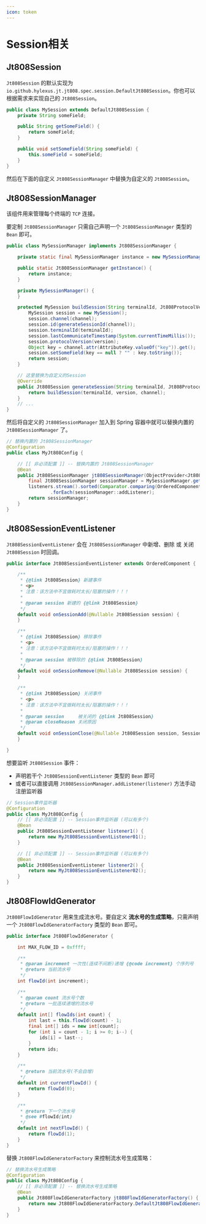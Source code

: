 ```yaml
---
icon: token
---
```


# Session相关

## Jt808Session

`Jt808Session` 的默认实现为 `io.github.hylexus.jt.jt808.spec.session.DefaultJt808Session`。你也可以根据需求来实现自己的 `Jt808Session`。

```java
public class MySession extends DefaultJt808Session {
    private String someField;

    public String getSomeField() {
        return someField;
    }

    public void setSomeField(String someField) {
        this.someField = someField;
    }
}
```

然后在下面的自定义 `Jt808SessionManager` 中替换为自定义的 `Jt808Session`。

## Jt808SessionManager

该组件用来管理每个终端的 `TCP` 连接。

要定制 `Jt808SessionManager` 只需自己声明一个 `Jt808SessionManager` 类型的 `Bean` 即可。

```java
public class MySessionManager implements Jt808SessionManager {

    private static final MySessionManager instance = new MySessionManager();

    public static Jt808SessionManager getInstance() {
        return instance;
    }

    private MySessionManager() {
    }

    protected MySession buildSession(String terminalId, Jt808ProtocolVersion version, Channel channel) {
        MySession session = new MySession();
        session.channel(channel);
        session.id(generateSessionId(channel));
        session.terminalId(terminalId);
        session.lastCommunicateTimestamp(System.currentTimeMillis());
        session.protocolVersion(version);
        Object key = channel.attr(AttributeKey.valueOf("key")).get();
        session.setSomeField(key == null ? "" : key.toString());
        return session;
    }

    // 这里替换为自定义的Session
    @Override
    public Jt808Session generateSession(String terminalId, Jt808ProtocolVersion version, Channel channel) {
        return buildSession(terminalId, version, channel);
    }
    // ...
}
```

然后将自定义的 `Jt808SessionManager` 加入到 Spring 容器中就可以替换内置的 `Jt808SessionManager` 了。

```java
// 替换内置的 Jt808SessionManager
@Configuration
public class MyJt808Config {

    // [[ 非必须配置 ]] -- 替换内置的 Jt808SessionManager
    @Bean
    public Jt808SessionManager jt808SessionManager(ObjectProvider<Jt808SessionManagerEventListener> listeners) {
        final Jt808SessionManager sessionManager = MySessionManager.getInstance();
        listeners.stream().sorted(Comparator.comparing(OrderedComponent::getOrder))
                .forEach(sessionManager::addListener);
        return sessionManager;
    }
}
```

## Jt808SessionEventListener

`Jt808SessionEventListener` 会在 `Jt808SessionManager` 中新增、删除 或 关闭 `Jt808Session` 时回调。

```java
public interface Jt808SessionEventListener extends OrderedComponent {

    /**
     * {@link Jt808Session} 新建事件
     * <p>
     * 注意：该方法中不宜做耗时太长/阻塞的操作！！！
     *
     * @param session 新建的 {@link Jt808Session}
     */
    default void onSessionAdd(@Nullable Jt808Session session) {
    }

    /**
     * {@link Jt808Session} 移除事件
     * <p>
     * 注意：该方法中不宜做耗时太长/阻塞的操作！！！
     *
     * @param session 被移除的 {@link Jt808Session}
     */
    default void onSessionRemove(@Nullable Jt808Session session) {
    }

    /**
     * {@link Jt808Session} 关闭事件
     * <p>
     * 注意：该方法中不宜做耗时太长/阻塞的操作！！！
     *
     * @param session     被关闭的 {@link Jt808Session}
     * @param closeReason 关闭原因
     */
    default void onSessionClose(@Nullable Jt808Session session, SessionCloseReason closeReason) {
    }

}
```

想要监听 `Jt808Session` 事件：

- 声明若干个 `Jt808SessionEventListener` 类型的 `Bean` 即可
- 或者可以直接调用 `Jt808SessionManager.addListener(listener)` 方法手动注册监听器

```java
// Session事件监听器
@Configuration
public class MyJt808Config {
    // [[ 非必须配置 ]] -- Session事件监听器 (可以有多个)
    @Bean
    public Jt808SessionEventListener listener1() {
        return new MyJt808SessionEventListener01();
    }

    // [[ 非必须配置 ]] -- Session事件监听器 (可以有多个)
    @Bean
    public Jt808SessionEventListener listener2() {
        return new MyJt808SessionEventListener02();
    }
}
```

## Jt808FlowIdGenerator

`Jt808FlowIdGenerator` 用来生成流水号。要自定义 **流水号的生成策略**，只需声明一个 `Jt808FlowIdGeneratorFactory` 类型的 `Bean` 即可。

```java
public interface Jt808FlowIdGenerator {

    int MAX_FLOW_ID = 0xffff;

    /**
     * @param increment 一次性(连续不间断)递增 {@code increment} 个序列号
     * @return 当前流水号
     */
    int flowId(int increment);

    /**
     * @param count 流水号个数
     * @return 一批连续递增的流水号
     */
    default int[] flowIds(int count) {
        int last = this.flowId(count) - 1;
        final int[] ids = new int[count];
        for (int i = count - 1; i >= 0; i--) {
            ids[i] = last--;
        }
        return ids;
    }

    /**
     * @return 当前流水号(不会自增)
     */
    default int currentFlowId() {
        return flowId(0);
    }

    /**
     * @return 下一个流水号
     * @see #flowId(int)
     */
    default int nextFlowId() {
        return flowId(1);
    }
}
```

替换 `Jt808FlowIdGeneratorFactory` 来控制流水号生成策略：

```java
// 替换流水号生成策略
@Configuration
public class MyJt808Config {
    // [[ 非必须配置 ]] -- 替换流水号生成策略
    @Bean
    public Jt808FlowIdGeneratorFactory jt808FlowIdGeneratorFactory() {
        return new Jt808FlowIdGeneratorFactory.DefaultJt808FlowIdGeneratorFactory();
    }
}
```